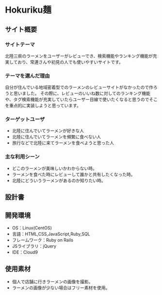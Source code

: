 # Hokuriku麺

## サイト概要

### サイトテーマ
北陸三県のラーメンをユーザーがレビューでき、検索機能やランキング機能が充実しており、常連さんや初見の人でも使いやすいサイトです。

### テーマを選んだ理由
自分が住んでいる地域密着型でのラーメンのレビューサイトがなかったので作ろうと思いました。
その際に、レビューのいいね数に対してのランキング機能や、タグ検索機能が充実していたらユーザー目線で使いたくなると思うのでそこを重点的に実装しようと思っています。

### ターゲットユーザ
- 北陸に住んでいてラーメンが好きな人
- 北陸に住んでいてラーメンを頻繁に食べない人
- 旅行などで北陸に来てラーメンを食べようと思った人

### 主な利用シーン
- どこのラーメンが美味しいかわからない時。
- ラーメンを食べた時にレビューして誰かと共有したくなった時。
- 北陸にどういうラーメンがあるのか知りたい時。

## 設計書

## 開発環境
- OS：Linux(CentOS)
- 言語：HTML,CSS,JavaScript,Ruby,SQL
- フレームワーク：Ruby on Rails
- JSライブラリ：jQuery
- IDE：Cloud9

## 使用素材
- 個人で店舗に行きラーメンの画像を撮影。
- ラーメンの画像が少ない場合はフリー素材を使用。